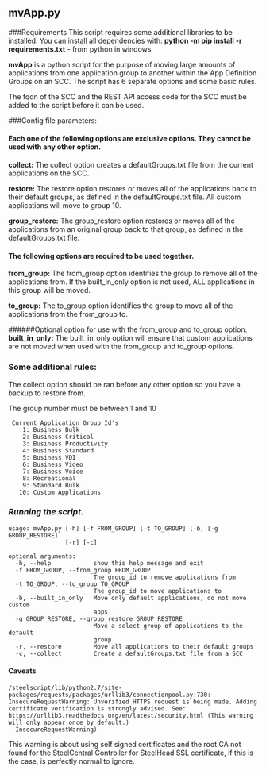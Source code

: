 ## mvApp.py

###Requirements
This script requires some additional libraries to be installed.  You can install all dependencies with:
**python -m pip install -r requirements.txt** - from python in windows

**mvApp** is a python script for the purpose of moving large amounts of applications from one application group to
another within the App Definition Groups on an SCC.  The script has 6 separate options and some basic rules.

The fqdn of the SCC and the REST API access code for the SCC must be added to the script before it can be used.

###Config file parameters:
#### Each one of the following options are exclusive options.  They cannot be used with any other option.
**collect:**  The collect option creates a defaultGroups.txt file from the current applications on the SCC.

**restore:**  The restore option restores or moves all of the applications back to their default groups, as
	defined in the defaultGroups.txt file.  All custom applications will move to group 10.

**group_restore:**  The group_restore option restores or moves all of the applications from an original group back
	to that group, as defined in the defaultGroups.txt file.
	
#### The following options are required to be used together.
**from_group:**  The from_group option identifies the group to remove all of the applications from.  If the built_in_only option is not used, ALL applications in this group will be moved.

**to_group:**  The to_group option identifies the group to move all of the applications from the from_group to.
	
######Optional option for use with the from_group and to_group option.
**built_in_only:**  The built_in_only option will ensure that custom applications are not moved when used with the from_group and to_group options.
	

### Some additional rules:
The collect option should be ran before any other option so you have a backup to restore from.

The group number must be between 1 and 10

     Current Application Group Id's
        1: Business Bulk
        2: Business Critical
        3: Business Productivity
        4: Business Standard
        5: Business VDI
        6: Business Video
        7: Business Voice
        8: Recreational
        9: Standard Bulk
       10: Custom Applications


### *Running the script*.
```
usage: mvApp.py [-h] [-f FROM_GROUP] [-t TO_GROUP] [-b] [-g GROUP_RESTORE]
                [-r] [-c]

optional arguments:
  -h, --help            show this help message and exit
  -f FROM_GROUP, --from_group FROM_GROUP
                        The group_id to remove applications from
  -t TO_GROUP, --to_group TO_GROUP
                        The group_id to move applications to
  -b, --built_in_only   Move only default applications, do not move custom
                        apps
  -g GROUP_RESTORE, --group_restore GROUP_RESTORE
                        Move a select group of applications to the default
                        group
  -r, --restore         Move all applications to their default groups
  -c, --collect         Create a defaultGroups.txt file from a SCC
```

#### Caveats

```
/steelscript/lib/python2.7/site-packages/requests/packages/urllib3/connectionpool.py:730: InsecureRequestWarning: Unverified HTTPS request is being made. Adding certificate verification is strongly advised. See: https://urllib3.readthedocs.org/en/latest/security.html (This warning will only appear once by default.)
  InsecureRequestWarning)
```
This warning is about using self signed certificates and  the root CA not found for the SteelCentral Controller for SteelHead SSL certificate, if this is the case, is perfectly normal to ignore.

